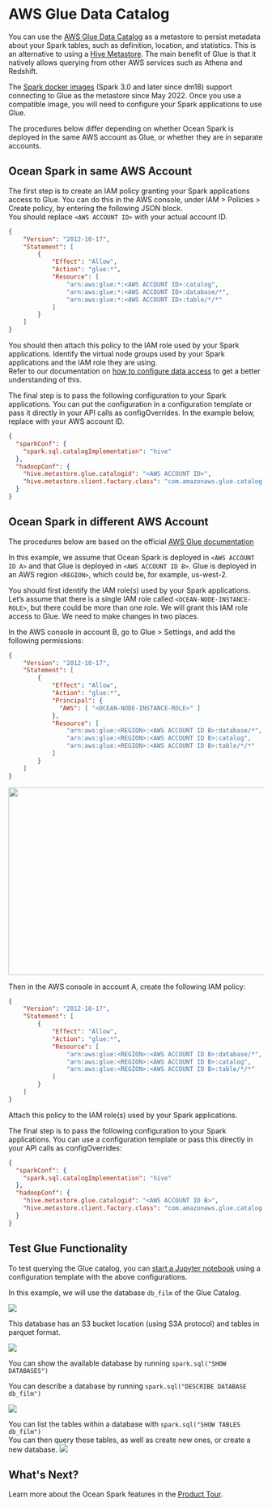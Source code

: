 # AWS Glue Data Catalog

You can use the [AWS Glue Data Catalog](https://docs.aws.amazon.com/glue/latest/dg/populate-data-catalog.html) as a metastore to persist metadata about your Spark tables, such as definition, location, and statistics. This is an alternative to using a [Hive Metastore](https://docs.spot.io/ocean-spark/tools-integrations/hive-metastore). The main benefit of Glue is that it natively allows querying from other AWS services such as Athena and Redshift.

The [Spark docker images](https://docs.spot.io/ocean-spark/configure-spark-apps/docker-images) (Spark 3.0 and later since dm18) support connecting to Glue as the metastore since May 2022. Once you use a compatible image, you will need to configure your Spark applications to use Glue.

The procedures below differ depending on whether Ocean Spark is deployed in the same AWS account as Glue, or whether they are in separate accounts.

## Ocean Spark in same AWS Account

The first step is to create an IAM policy granting your Spark applications access to Glue. You can do this in the AWS console, under IAM > Policies > Create policy, by entering the following JSON block.  
You should replace `<AWS ACCOUNT ID>` with your actual account ID.

```json
{
    "Version": "2012-10-17",
    "Statement": [
        {
            "Effect": "Allow",
            "Action": "glue:*",
            "Resource": [
                "arn:aws:glue:*:<AWS ACCOUNT ID>:catalog",
                "arn:aws:glue:*:<AWS ACCOUNT ID>:database/*",
                "arn:aws:glue:*:<AWS ACCOUNT ID>:table/*/*"
            ]
        }
    ]
}
```

You should then attach this policy to the IAM role used by your Spark applications. Identify the virtual node groups used by your Spark applications and the IAM role they are using.  
Refer to our documentation on [how to configure data access](ocean-spark/configure-spark-apps/access-your-data?id=your-data-is-in-the-same-aws-account-as-the-ocean-spark-cluster) to get a better understanding of this.

The final step is to pass the following configuration to your Spark applications. You can put the configuration in a configuration template or pass it directly in your API calls as configOverrides. In the example below, replace <AWS ACCOUNT ID> with your AWS account ID.

```json
{
  "sparkConf": {
    "spark.sql.catalogImplementation": "hive"
  },
  "hadoopConf": {
    "hive.metastore.glue.catalogid": "<AWS ACCOUNT ID>",
    "hive.metastore.client.factory.class": "com.amazonaws.glue.catalog.metastore.AWSGlueDataCatalogHiveClientFactory"
  }
}
```

## Ocean Spark in different AWS Account

The procedures below are based on the official [AWS Glue documentation](https://docs.aws.amazon.com/glue/latest/dg/cross-account-access.html)

In this example, we assume that Ocean Spark is deployed in `<AWS ACCOUNT ID A>` and that Glue is deployed in `<AWS ACCOUNT ID B>`. Glue is deployed in an AWS region `<REGION>`, which could be, for example, us-west-2.

You should first identify the IAM role(s) used by your Spark applications. Let’s assume that there is a single IAM role called `<OCEAN-NODE-INSTANCE-ROLE>`, but there could be more than one role. We will grant this IAM role access to Glue. We need to make changes in two places.

In the AWS console in account B, go to Glue > Settings, and add the following permissions:

```json
{
    "Version": "2012-10-17",
    "Statement": [
        {
            "Effect": "Allow",
            "Action": "glue:*",
            "Principal": {
              "AWS": [ "<OCEAN-NODE-INSTANCE-ROLE>" ]
            },
            "Resource": [
                "arn:aws:glue:<REGION>:<AWS ACCOUNT ID B>:database/*",                                                     
                "arn:aws:glue:<REGION>:<AWS ACCOUNT ID B>:catalog",
                "arn:aws:glue:<REGION>:<AWS ACCOUNT ID B>:table/*/*"
            ]
        }
    ]
}
```

<img src="/ocean-spark/_media/tools-aws-glue-catalog-01.png" width="650" height="370" />

Then in the AWS console in account A, create the following IAM policy:

```json
{
    "Version": "2012-10-17",
    "Statement": [
        {
            "Effect": "Allow",
            "Action": "glue:*",
            "Resource": [
                "arn:aws:glue:<REGION>:<AWS ACCOUNT ID B>:database/*",                                                     
                "arn:aws:glue:<REGION>:<AWS ACCOUNT ID B>:catalog",
                "arn:aws:glue:<REGION>:<AWS ACCOUNT ID B>:table/*/*"
            ]
        }
    ]
}
```

Attach this policy to the IAM role(s) used by your Spark applications.

The final step is to pass the following configuration to your Spark applications. You can use a configuration template or pass this directly in your API calls as configOverrides:

```json
{
  "sparkConf": {
    "spark.sql.catalogImplementation": "hive"
  },
  "hadoopConf": {
    "hive.metastore.glue.catalogid": "<AWS ACCOUNT ID B>",
    "hive.metastore.client.factory.class": "com.amazonaws.glue.catalog.metastore.AWSGlueDataCatalogHiveClientFactory"
  }
}
```

## Test Glue Functionality

To test querying the Glue catalog, you can [start a Jupyter notebook](https://docs.spot.io/ocean-spark/tools-integrations/connect-jupyter-notebooks) using a configuration template with the above configurations.

In this example, we will use the database `db_film` of the Glue Catalog.

<img src="/ocean-spark/_media/tools-aws-glue-catalog-02.png"/>

This database has an S3 bucket location (using S3A protocol) and tables in parquet format.

<img src="/ocean-spark/_media/tools-aws-glue-catalog-03.png"/>

You can show the available database by running `spark.sql("SHOW DATABASES")`

You can describe a database by running `spark.sql("DESCRIBE DATABASE db_film")`

<img src="/ocean-spark/_media/tools-aws-glue-catalog-04.png"/>

You can list the tables within a database with `spark.sql("SHOW TABLES db_film")`  
You can then query these tables, as well as create new ones, or create a new database.
<img src="/ocean-spark/_media/tools-aws-glue-catalog-05.png"/>

## What's Next?

Learn more about the Ocean Spark features in the [Product Tour](ocean-spark/product-tour/).
